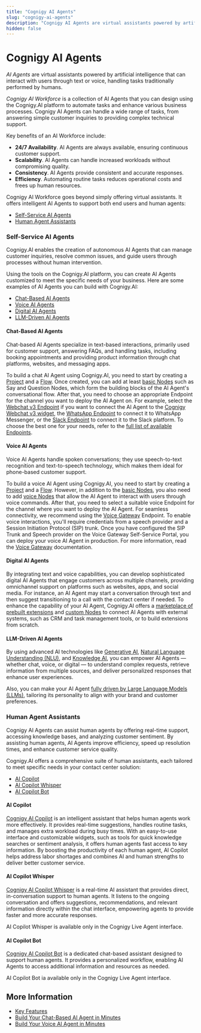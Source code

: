 ```yaml
---
title: "Cognigy AI Agents"
slug: "cognigy-ai-agents"
description: "Cognigy AI Agents are virtual assistants powered by artificial intelligence that can interact with users through text or voice, handling tasks traditionally performed by humans."
hidden: false
---
```


# Cognigy AI Agents

_AI Agents_ are virtual assistants powered by artificial intelligence that can interact with users through text or voice, handling tasks traditionally performed by humans.

_Cognigy AI Workforce_ is a collection of AI Agents that you can design using the Cognigy.AI platform to automate tasks and enhance various business processes.
Cognigy AI Agents can handle a wide range of tasks, from answering simple customer inquiries to providing complex technical support.

Key benefits of an AI Workforce include:

- **24/7 Availability**. AI Agents are always available, ensuring continuous customer support.
- **Scalability**. AI Agents can handle increased workloads without compromising quality.
- **Consistency**. AI Agents provide consistent and accurate responses.
- **Efficiency**. Automating routine tasks reduces operational costs and frees up human resources.

Cognigy AI Workforce goes beyond simply offering virtual assistants.
It offers intelligent AI Agents to support both end users and human agents:

- [Self-Service AI Agents](#self-service-ai-agents)
- [Human Agent Assistants](#human-agent-assistants)

### Self-Service AI Agents

Cognigy.AI enables the creation of autonomous AI Agents that can manage customer inquiries, resolve common issues, and guide users through processes without human intervention. 

Using the tools on the Cognigy.AI platform, you can create AI Agents customized to meet the specific needs of your business.
Here are some examples of AI Agents you can build with Cognigy.AI:

- [Chat-Based AI Agents](#chat-based-ai-agents)
- [Voice AI Agents](#voice-ai-agents)
- [Digital AI Agents](#digital-ai-agents)
- [LLM-Driven AI Agents](#llm-driven-ai-agents)

#### Chat-Based AI Agents

Chat-based AI Agents specialize in text-based interactions, primarily used for customer support, answering FAQs, and handling tasks, including booking appointments and providing product information through chat platforms, websites, and messaging apps.

To build a chat AI Agent using Cognigy.AI, you need to start by creating a [Project](../resource/projects.md) and a [Flow](../resource/flows/overview.md).
Once created, you can add at least [basic Nodes](../resource/node-reference/overview.md) such as Say and Question Nodes,
which form the building blocks of the AI Agent's conversational flow.
After that, you need to choose an appropriate Endpoint for the channel you want to deploy the AI Agent on.
For example, select the [Webchat v3 Endpoint](../../webchat/v3/configuration.md) if you want to connect the AI Agent to the [Cognigy Webchat v3 widget](../../webchat/v3/overview.md), the [WhatsApp Endpoint](../deploy/endpoint-reference/whatsapp.md) to connect it to WhatsApp Messenger, or the [Slack Endpoint](../deploy/endpoint-reference/slack.md) to connect it to the Slack platform. To choose the best one for your needs, refer to the [full list of available Endpoints](../deploy/endpoint-reference/overview.md).

#### Voice AI Agents

Voice AI Agents handle spoken conversations; they use speech-to-text recognition and text-to-speech technology, which makes them ideal for phone-based customer support.

To build a voice AI Agent using Cognigy.AI,
you need to start by creating a [Project](../resource/projects.md) and a [Flow](../resource/flows/overview.md).
However, in addition to the [basic Nodes](../resource/node-reference/overview.md),
you also need
to add [voice Nodes](../resource/node-reference/voice/voice-gateway/overview.md)
that allow the AI Agent to interact with users through voice commands.
After that, you need to select a suitable voice Endpoint for the channel where you want to deploy the AI Agent.
For seamless connectivity, we recommend using the [Voice Gateway](../deploy/endpoint-reference/voice-gateway.md) Endpoint.
To enable voice interactions,
you'll require credentials from a speech provider and a Session Initiation Protocol (SIP) trunk.
Once you have configured the SIP Trunk and Speech provider on the Voice Gateway Self-Service Portal,
you can deploy your voice AI Agent in production.
For more information, read the [Voice Gateway](../../voice-gateway/getting-started.md) documentation.

#### Digital AI Agents

By integrating text and voice capabilities,
you can develop sophisticated digital AI Agents that engage customers across multiple channels,
providing omnichannel support on platforms such as websites, apps, and social media. 
For instance, an AI Agent may start a conversation through text and then suggest transitioning to a call with the contact center if needed. 
To enhance the capability of your AI Agent,
Cognigy.AI offers a [marketplace of prebuilt extensions](../resource/extensions.md) and [custom Nodes](../developers/extension-framework.md)
to connect AI Agents with external systems, such as CRM and task management tools, or to build extensions from scratch.

#### LLM-Driven AI Agents

By using advanced AI technologies like [Generative AI](../empower/generative-ai.md), [Natural Language Understanding (NLU)](../empower/nlu/overview.md), and [Knowledge AI](../empower/knowledge-ai/overview.md),
you can empower AI Agents — whether chat, voice, or digital — to understand complex requests,
retrieve information from multiple sources, and deliver personalized responses that enhance user experiences.

Also, you can make your AI Agent [fully driven by Large Language Models (LLMs)](../empower/agentic-ai/overview.md), tailoring its personality to align with your brand and customer preferences.

### Human Agent Assistants

Cognigy AI Agents can assist human agents by offering real-time support, accessing knowledge bases, and analyzing customer sentiment. 
By assisting human agents, AI Agents improve efficiency, speed up resolution times, and enhance customer service quality.

Cognigy.AI offers a comprehensive suite of human assistants, each tailored to meet specific needs in your contact center solution:

- [AI Copilot](#ai-copilot)
- [AI Copilot Whisper](#ai-copilot-whisper)
- [AI Copilot Bot](#ai-copilot-bot)

#### AI Copilot

[Cognigy AI Copilot](../../ai-copilot/index.mdx) is an intelligent assistant that helps human agents work more effectively. 
It provides real-time suggestions, handles routine tasks, and manages extra workload during busy times.
With an easy-to-use interface and customizable widgets,
such as tools for quick knowledge searches or sentiment analysis, it offers human agents fast access to key information.
By boosting the productivity of each human agent, AI Copilot helps address labor shortages and combines AI and human strengths to deliver better customer service.

#### AI Copilot Whisper

[Cognigy AI Copilot Whisper](../../live-agent/assistants/ai-copilot-whisper.md) is a real-time AI assistant that provides direct, in-conversation support to human agents. It listens to the ongoing conversation and offers suggestions, recommendations, and relevant information directly within the chat interface, empowering agents to provide faster and more accurate responses.

AI Copilot Whisper is available only in the Cognigy Live Agent interface.

#### AI Copilot Bot

[Cognigy AI Copilot Bot](../../live-agent/assistants/ai-copilot-bot.md) is a dedicated chat-based assistant designed to support human agents.
It provides a personalized workflow, enabling AI Agents to access additional information and resources as needed.

AI Copilot Bot ia available only in the Cognigy Live Agent interface.

## More Information

- [Key Features](key-features.md)
- [Build Your Chat-Based AI Agent in Minutes](getting-started-with-digital-agent.md)
- [Build Your Voice AI Agent in Minutes](getting-started-with-voice-agent.md)